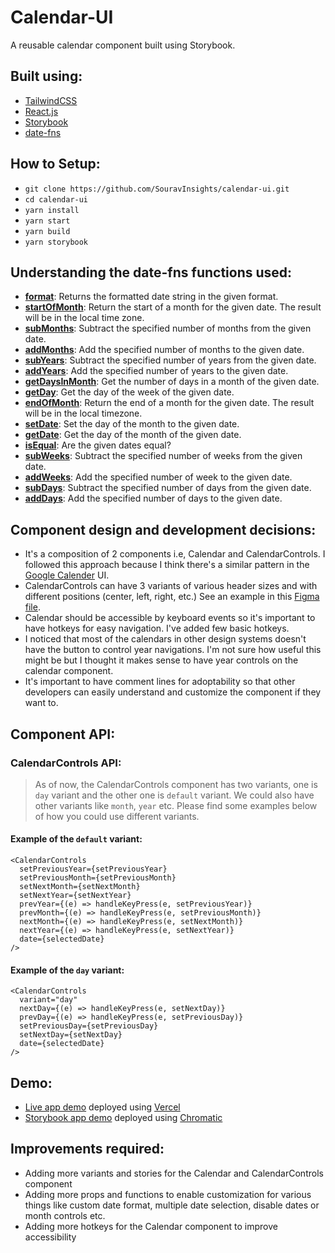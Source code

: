 # Calendar-UI
A reusable calendar component built using Storybook. 

## Built using:
- [TailwindCSS](https://tailwindcss.com/)
- [React.js](https://reactjs.org/)
- [Storybook](https://storybook.js.org/)
- [date-fns](https://date-fns.org/)

## How to Setup:
- `git clone https://github.com/SouravInsights/calendar-ui.git`
- `cd calendar-ui`
- `yarn install`
- `yarn start`
- `yarn build`
- `yarn storybook`

## Understanding the date-fns functions used:
- [**format**](https://date-fns.org/v2.16.1/docs/format): Returns the formatted date string in the given format.
- [**startOfMonth**](https://date-fns.org/v2.16.1/docs/startOfMonth): Return the start of a month for the given date. The result will be in the local time zone.
- [**subMonths**](https://date-fns.org/v2.16.1/docs/subMonths): Subtract the specified number of months from the given date.
- [**addMonths**](https://date-fns.org/v2.16.1/docs/addMonths): Add the specified number of months to the given date.
- [**subYears**](https://date-fns.org/v2.16.1/docs/subYears): Subtract the specified number of years from the given date.
- [**addYears**](https://date-fns.org/v2.16.1/docs/addYears): Add the specified number of years to the given date.
- [**getDaysInMonth**](https://date-fns.org/v2.16.1/docs/getDaysInMonth): Get the number of days in a month of the given date.
- [**getDay**](https://date-fns.org/v2.16.1/docs/getDay): Get the day of the week of the given date.
- [**endOfMonth**](https://date-fns.org/v2.16.1/docs/endOfMonth): Return the end of a month for the given date. The result will be in the local timezone.
- [**setDate**](https://date-fns.org/v2.16.1/docs/setDate): Set the day of the month to the given date.
- [**getDate**](https://date-fns.org/v2.16.1/docs/getDate): Get the day of the month of the given date.
- [**isEqual**](https://date-fns.org/v2.16.1/docs/isEqual): Are the given dates equal?
- [**subWeeks**](https://date-fns.org/v2.16.1/docs/subWeeks): Subtract the specified number of weeks from the given date.
- [**addWeeks**](https://date-fns.org/v2.16.1/docs/addWeeks): Add the specified number of week to the given date.
- [**subDays**](https://date-fns.org/v2.16.1/docs/subDays): Subtract the specified number of days from the given date.
- [**addDays**](https://date-fns.org/v2.16.1/docs/addDays): Add the specified number of days to the given date.

## Component design and development decisions:
- It's a composition of 2 components i.e, Calendar and CalendarControls. I followed this approach because I think there's a similar pattern in the [Google Calender](https://calendar.google.com/) UI.
- CalendarControls can have 3 variants of various header sizes and with different positions (center, left, right, etc.) See an example in this [Figma file](https://www.figma.com/file/QbMQxGK904AVFulLFqhvbm/CalendarUI?node-id=0%3A1).
- Calendar should be accessible by keyboard events so it's important to have hotkeys for easy navigation. I've added few basic hotkeys.
- I noticed that most of the calendars in other design systems doesn't have the button to control year navigations. I'm not sure how useful this might be but I thought it makes sense to have year controls on the calendar component.
- It's important to have comment lines for adoptability so that other developers can easily understand and customize the component if they want to.

## Component API:

### CalendarControls API:
> As of now, the CalendarControls component has two variants, one is `day` variant and the other one is `default` variant. We could also have other variants like `month`, `year` etc. Please find some examples below of how you could use different variants. 
 
#### Example of the `default` variant: 
```
<CalendarControls
  setPreviousYear={setPreviousYear}
  setPreviousMonth={setPreviousMonth}
  setNextMonth={setNextMonth}
  setNextYear={setNextYear}
  prevYear={(e) => handleKeyPress(e, setPreviousYear)}
  prevMonth={(e) => handleKeyPress(e, setPreviousMonth)}
  nextMonth={(e) => handleKeyPress(e, setNextMonth)}
  nextYear={(e) => handleKeyPress(e, setNextYear)}
  date={selectedDate}
/>
```

#### Example of the `day` variant: 
```
<CalendarControls
  variant="day"
  nextDay={(e) => handleKeyPress(e, setNextDay)}
  prevDay={(e) => handleKeyPress(e, setPreviousDay)}
  setPreviousDay={setPreviousDay}
  setNextDay={setNextDay}
  date={selectedDate}
/>
```

## Demo:
- [Live app demo](http://calendar-ui.vercel.app/) deployed using [Vercel](https://vercel.com/)
- [Storybook app demo](https://5fc4f579119b1f00210ebbf2-haemxtnvnv.chromatic.com/) deployed using [Chromatic](https://www.chromatic.com/)

## Improvements required:
- Adding more variants and stories for the Calendar and CalendarControls component
- Adding more props and functions to enable customization for various things like custom date format, multiple date selection, disable dates or month controls etc.
- Adding more hotkeys for the Calendar component to improve accessibility
